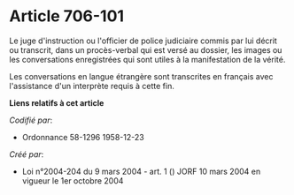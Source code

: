 # Article 706-101

Le juge d'instruction ou l'officier de police judiciaire commis par lui décrit ou transcrit, dans un procès-verbal qui est
versé au dossier, les images ou les conversations enregistrées qui sont utiles à la manifestation de la vérité.

Les conversations en langue étrangère sont transcrites en français avec l'assistance d'un interprète requis à cette fin.

**Liens relatifs à cet article**

_Codifié par_:

  - Ordonnance 58-1296 1958-12-23

_Créé par_:

  - Loi n°2004-204 du 9 mars 2004 - art. 1 () JORF 10 mars 2004 en vigueur le 1er octobre 2004
